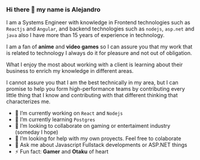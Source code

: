 ### Hi there 👋 my name is Alejandro

I am a Systems Engineer with knowledge in Frontend technologies such as `Reactjs` and `Angular`, and backend technologies such as `nodejs`, `asp.net` and `java` also I have more than 15 years of experience in technology.

I am a fan of **anime** and **video games** so I can assure you that my work that is related to technology I always do it for pleasure and not out of obligation.

What I enjoy the most about working with a client is learning about their business to enrich my knowledge in different areas.

I cannot assure you that I am the best technically in my area, but I can promise to help you form high-performance teams by contributing every little thing that I know and contributing with that different thinking that characterizes me.

- 🔭 I’m currently working on `React` and `Nodejs`
- 🌱 I’m currently learning `Postgres`
- 👯 I’m looking to collaborate on gaming or entertaiment industry (someday I hope)
- 🤔 I’m looking for help with my own proyects. Feel free to colaborate 
- 💬 Ask me about Javascript Fullstack developments or ASP.NET things
- ⚡ Fun fact: **Gamer** and **Otaku** of heart

<!--
**filgaia/filgaia** is a ✨ _special_ ✨ repository because its `README.md` (this file) appears on your GitHub profile.
-->
